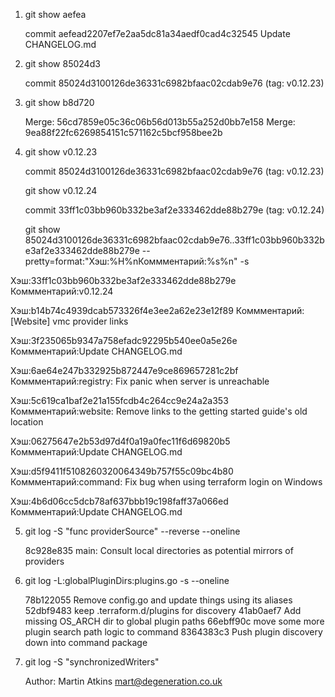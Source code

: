 1.  git show aefea
  
    commit aefead2207ef7e2aa5dc81a34aedf0cad4c32545
    Update CHANGELOG.md
    
2.  git show 85024d3
  
    commit 85024d3100126de36331c6982bfaac02cdab9e76 (tag: v0.12.23)

3.  git show b8d720

    Merge: 56cd7859e05c36c06b56d013b55a252d0bb7e158
    Merge: 9ea88f22fc6269854151c571162c5bcf958bee2b
    
4.  git show v0.12.23
  
    commit 85024d3100126de36331c6982bfaac02cdab9e76 (tag: v0.12.23)
    
    git show v0.12.24
    
    commit 33ff1c03bb960b332be3af2e333462dde88b279e (tag: v0.12.24)
    
    git show 85024d3100126de36331c6982bfaac02cdab9e76..33ff1c03bb960b332be3af2e333462dde88b279e --pretty=format:"Хэш:%H%nКоммментарий:%s%n" -s
    
   Хэш:33ff1c03bb960b332be3af2e333462dde88b279e
   Коммментарий:v0.12.24

   Хэш:b14b74c4939dcab573326f4e3ee2a62e23e12f89
   Коммментарий:[Website] vmc provider links

   Хэш:3f235065b9347a758efadc92295b540ee0a5e26e
   Коммментарий:Update CHANGELOG.md

   Хэш:6ae64e247b332925b872447e9ce869657281c2bf
   Коммментарий:registry: Fix panic when server is unreachable

   Хэш:5c619ca1baf2e21a155fcdb4c264cc9e24a2a353
   Коммментарий:website: Remove links to the getting started guide's old location

   Хэш:06275647e2b53d97d4f0a19a0fec11f6d69820b5
   Коммментарий:Update CHANGELOG.md

   Хэш:d5f9411f5108260320064349b757f55c09bc4b80
   Коммментарий:command: Fix bug when using terraform login on Windows

   Хэш:4b6d06cc5dcb78af637bbb19c198faff37a066ed
   Коммментарий:Update CHANGELOG.md

5.  git log -S "func providerSource" --reverse --oneline
  
    8c928e835 main: Consult local directories as potential mirrors of providers

6.  git log -L:globalPluginDirs:plugins.go -s --oneline

    78b122055 Remove config.go and update things using its aliases
    52dbf9483 keep .terraform.d/plugins for discovery
    41ab0aef7 Add missing OS_ARCH dir to global plugin paths
    66ebff90c move some more plugin search path logic to command
    8364383c3 Push plugin discovery down into command package
    
7.  git log -S "synchronizedWriters"

    Author: Martin Atkins <mart@degeneration.co.uk>
